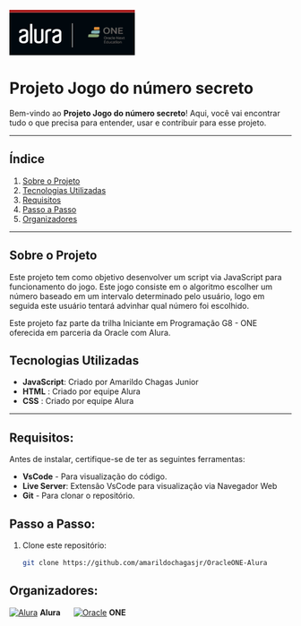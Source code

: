 ![Alura - OracleONE](img/Alura-OracleONE.png)

# Projeto Jogo do número secreto

Bem-vindo ao **Projeto Jogo do número secreto**! Aqui, você vai encontrar tudo o que precisa para entender, usar e contribuir para esse projeto.

---

## Índice

1. [Sobre o Projeto](#sobre-o-projeto)
2. [Tecnologias Utilizadas](#tecnologias-utilizadas)
3. [Requisitos](#requisitos)
4. [Passo a Passo](#passo-a-passo)
5. [Organizadores](##organizadores)

---

## Sobre o Projeto

Este projeto tem como objetivo desenvolver um script via JavaScript para funcionamento do jogo. Este jogo consiste em o algoritmo escolher um número baseado
em um intervalo determinado pelo usuário, logo em seguida este usuário tentará advinhar qual número foi escolhido.

Este projeto faz parte da trilha Iniciante em Programação G8 - ONE oferecida em parceria da Oracle com Alura.

## Tecnologias Utilizadas

- **JavaScript**: Criado por Amarildo Chagas Junior
- **HTML**      : Criado por equipe Alura
- **CSS**       : Criado por equipe Alura

---

## Requisitos:

Antes de instalar, certifique-se de ter as seguintes ferramentas:

- **VsCode** - Para visualização do código.
- **Live Server**: Extensão VsCode para visualização via Navegador Web
- **Git** - Para clonar o repositório.

## Passo a Passo:

1. Clone este repositório:
   ```bash
   git clone https://github.com/amarildochagasjr/OracleONE-Alura

## Organizadores:

[![Alura](img/alura-logo2.jpeg)](https://www.alura.com.br/) **Alura** &nbsp;&nbsp;&nbsp;&nbsp; [![Oracle](img/one.png)](https://www.oracle.com/br/education/oracle-next-education/) **ONE**

